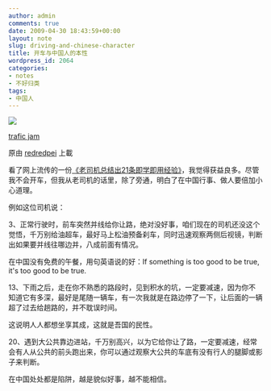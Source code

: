 ```yaml
---
author: admin
comments: true
date: 2009-04-30 18:43:59+00:00
layout: note
slug: driving-and-chinese-character
title: 开车与中国人的本性
wordpress_id: 2064
categories:
- notes
- 不好归类
tags:
- 中国人
---
```






[![](http://farm1.static.flickr.com/35/71515272_a3b5d452fc_m.jpg)](http://www.flickr.com/photos/lookoo/71515272/)
  


[trafic jam](http://www.flickr.com/photos/lookoo/71515272/)
  

原由 [redredpei](http://www.flickr.com/people/lookoo/) 上載




看了网上流传的一份[《老司机总结出21条即学即用经验》](http://www.xfansh.cn/article/Life/331.htm)，我觉得获益良多。尽管我不会开车，但我从老司机的话里，除了旁通，明白了在中国行事、做人要倍加小心道理。  

  

例如这位司机说：  

  

3、正常行驶时，前车突然并线给你让路，绝对没好事，咱们现在的司机还没这个觉悟，千万别给油超车，最好马上松油预备刹车，同时迅速观察两侧后视镜，判断出如果要并线往哪边并，八成前面有情况。  

  

在中国没有免费的午餐，用句英语说的好：If something is too good to be true, it's too good to be true.  

  

13、下雨之后，走在你不熟悉的路段时，见到积水的坑，一定要减速，因为你不知道它有多深，最好是尾随一辆车，有一次我就是在路边停了一下，让后面的一辆超了过去给趟路的，并不耽误时间。  

  

这说明人人都想坐享其成，这就是吾国的民性。  

  

20、遇到大公共靠边进站，千万别高兴，以为它给你让了路，一定要减速，经常会有人从公共的前头跑出来，你可以通过观察大公共的车底有没有行人的腿脚或影子来判断。  

  

在中国处处都是陷阱，越是貌似好事，越不能相信。
  

